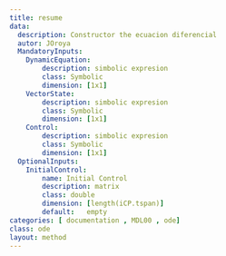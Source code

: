 ```yaml
---
title: resume
data: 
  description: Constructor the ecuacion diferencial
  autor: JOroya
  MandatoryInputs:   
    DynamicEquation: 
        description: simbolic expresion
        class: Symbolic
        dimension: [1x1]
    VectorState: 
        description: simbolic expresion
        class: Symbolic
        dimension: [1x1]
    Control: 
        description: simbolic expresion
        class: Symbolic
        dimension: [1x1]
  OptionalInputs:
    InitialControl:
        name: Initial Control 
        description: matrix 
        class: double
        dimension: [length(iCP.tspan)]
        default:   empty   
categories: [ documentation , MDL00 , ode]
class: ode
layout: method
---
```

